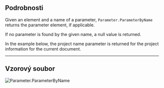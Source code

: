 ## Podrobnosti
Given an element and a name of a parameter, `Parameter.ParameterByName` returns the parameter element, if applicable.

If no parameter is found by the given name, a null value is returned.

In the example below, the project name parameter is returned for the project information for the current document.

___
## Vzorový soubor

![Parameter.ParameterByName](./Revit.Elements.Parameter.ParameterByName_img.jpg)

